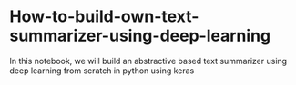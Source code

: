 # How-to-build-own-text-summarizer-using-deep-learning
In this notebook, we will build an abstractive based text summarizer using deep learning from scratch in python using keras
